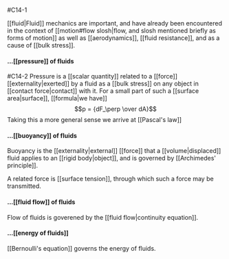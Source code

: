#C14-1

[[fluid|Fluid]] mechanics are important, and have already been encountered in the context of [[motion#flow slosh|flow, and slosh mentioned briefly as forms of motion]] as well as [[aerodynamics]], [[fluid resistance]], and as a cause of [[bulk stress]].

#### ...[[pressure]] of fluids
#C14-2 
Pressure is a [[scalar quantity]] related to a [[force]] [[externality|exerted]] by a fluid as a [[bulk stress]] on any object in [[contact force|contact]] with it. For a small part of such a [[surface area|surface]], [[formula|we have]] $$p = {dF_\perp \over dA}$$
Taking this a more general sense we arrive at [[Pascal's law]]

#### ...[[buoyancy]] of fluids
Buoyancy is the [[externality|external]] [[force]] that a [[volume|displaced]] fluid applies to an [[rigid body|object]], and is governed by [[Archimedes' principle]]. 

A related force is [[surface tension]], through which such a force may be transmitted.

#### ...[[fluid flow]] of fluids
Flow of fluids is goverened by the [[fluid flow|continuity equation]].

#### ...[[energy of fluids]]
[[Bernoulli's equation]] governs the energy of fluids.